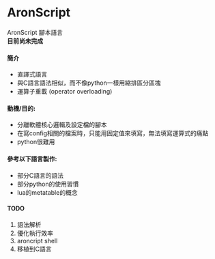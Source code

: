 AronScript
================
AronScript 腳本語言
<br/><strong>目前尚未完成</strong>

#### 簡介
* 直譯式語言
* 與C語言語法相似，而不像python一樣用縮排區分區塊
* 運算子重載 (operator overloading)

#### 動機/目的:
* 分離軟體核心邏輯及設定檔的腳本
* 在寫config相關的檔案時，只能用固定值來填寫，無法填寫運算式的痛點
* python很難用

#### 參考以下語言製作:
* 部分C語言的語法
* 部分python的使用習慣
* lua的metatable的概念

#### TODO
1. 語法解析
2. 優化執行效率
3. aroncript shell
4. 移植到C語言
